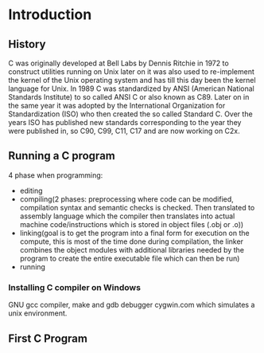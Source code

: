 # Introduction

## History

C was originally developed at Bell Labs by Dennis Ritchie in 1972 to construct utilities running on Unix later on it was also used to re-implement the kernel of the Unix operating system and has till this day been the kernel language for Unix. In 1989 C was standardized by ANSI (American National Standards Institute) to so called ANSI C or also known as C89. Later on in the same year it was adopted by the International Organization for Standardization (ISO) who then created the so called Standard C. Over the years ISO has published new standards corresponding to the year they were published in, so C90, C99, C11, C17 and are now working on C2x.

## Running a C program

4 phase when programming:

- editing
- compiling(2 phases: preprocessing where code can be modified, compilation syntax and semantic checks is checked. Then translated to assembly language which the compiler then translates into actual machine code/instructions which is stored in object files (.obj or .o))
- linking(goal is to get the program into a final form for execution on the compute, this is most of the time done during compilation, the linker combines the object modules with additional libraries needed by the program to create the entire executable file which can then be run)
- running

### Installing C compiler on Windows

GNU gcc compiler, make and gdb debugger cygwin.com which simulates a unix environment.

## First C Program
